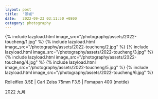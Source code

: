 ```yaml
---
layout: post
title:  "頭城"
date:   2022-09-23 03:11:50 +0800
category: photography
---
```

{% include lazyload.html image_src="/photography/assets/2022-toucheng/1.jpg" %}
{% include lazyload.html image_src="/photography/assets/2022-toucheng/2.jpg" %}
{% include lazyload.html image_src="/photography/assets/2022-toucheng/3.jpg" %}
{% include lazyload.html image_src="/photography/assets/2022-toucheng/4.jpg" %}
{% include lazyload.html image_src="/photography/assets/2022-toucheng/5.jpg" %}
{% include lazyload.html image_src="/photography/assets/2022-toucheng/6.jpg" %}

Rolleiflex 3.5E | Carl Zeiss 75mm F3.5 | Fomapan 400 (mottle)

2022 九月
